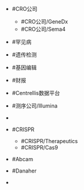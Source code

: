 - #CRO公司
    - #CRO公司/GeneDx
    - #CRO公司/Sema4

- #罕见病

- #遗传检测
- #基因编辑 


- #财报


- #Centrellis数据平台

- #测序公司/Illumina
- 
- #CRISPR 
    - #CRISPR/Therapeutics 
    - #CRISPR/Cas9 
- #Abcam 
- #Danaher 
- 